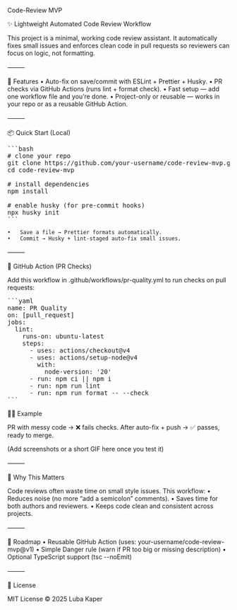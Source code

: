 Code-Review MVP

✨ Lightweight Automated Code Review Workflow

This project is a minimal, working code review assistant. It automatically fixes small issues and enforces clean code in pull requests so reviewers can focus on logic, not formatting.

⸻

🚀 Features
• Auto-fix on save/commit with ESLint + Prettier + Husky.
• PR checks via GitHub Actions (runs lint + format check).
• Fast setup — add one workflow file and you’re done.
• Project-only or reusable — works in your repo or as a reusable GitHub Action.

⸻

📦 Quick Start (Local)

<pre>
```bash
# clone your repo
git clone https://github.com/your-username/code-review-mvp.git
cd code-review-mvp

# install dependencies
npm install

# enable husky (for pre-commit hooks)
npx husky init
```
</pre>

    •	Save a file → Prettier formats automatically.
    •	Commit → Husky + lint-staged auto-fix small issues.

⸻

🔄 GitHub Action (PR Checks)

Add this workflow in .github/workflows/pr-quality.yml to run checks on pull requests:

<pre>
```yaml
name: PR Quality
on: [pull_request]
jobs:
  lint:
    runs-on: ubuntu-latest
    steps:
      - uses: actions/checkout@v4
      - uses: actions/setup-node@v4
        with:
          node-version: '20'
      - run: npm ci || npm i
      - run: npm run lint
      - run: npm run format -- --check
```
</pre>

🧑‍💻 Example

PR with messy code → ❌ fails checks.
After auto-fix + push → ✅ passes, ready to merge.

(Add screenshots or a short GIF here once you test it)

⸻

🎯 Why This Matters

Code reviews often waste time on small style issues. This workflow:
• Reduces noise (no more “add a semicolon” comments).
• Saves time for both authors and reviewers.
• Keeps code clean and consistent across projects.

⸻

📌 Roadmap
• Reusable GitHub Action (uses: your-username/code-review-mvp@v1)
• Simple Danger rule (warn if PR too big or missing description)
• Optional TypeScript support (tsc --noEmit)

⸻

📄 License

MIT License © 2025 Luba Kaper
